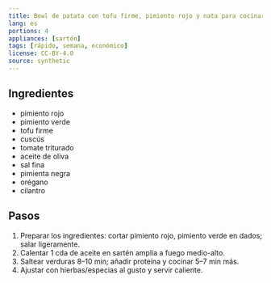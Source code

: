 ```yaml
---
title: Bowl de patata con tofu firme, pimiento rojo y nata para cocinar
lang: es
portions: 4
appliances: [sartén]
tags: [rápido, semana, económico]
license: CC-BY-4.0
source: synthetic
---
```

## Ingredientes
- pimiento rojo
- pimiento verde
- tofu firme
- cuscús
- tomate triturado
- aceite de oliva
- sal fina
- pimienta negra
- orégano
- cilantro

## Pasos
1. Preparar los ingredientes: cortar pimiento rojo, pimiento verde en dados; salar ligeramente.
2. Calentar 1 cda de aceite en sartén amplia a fuego medio-alto.
3. Saltear verduras 8–10 min; añadir proteína y cocinar 5–7 min más.
4. Ajustar con hierbas/especias al gusto y servir caliente.
